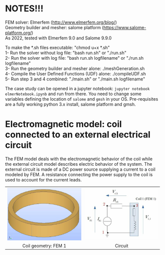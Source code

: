 # NOTES!!!

FEM solver: Elmerfem (http://www.elmerfem.org/blog/) <br />
Geometry builder and mesher: salome platform (https://www.salome-platform.org/) <br />
As 2022, tested with Elmerfem 9.0 and Salome 9.9.0 <br />

To make the *.sh files executable: "chmod u+x *.sh" <br />
1- Run the solver without log file: "bash run.sh" or "./run.sh" <br />
2- Run the solver with log file: "bash run.sh logfilename" or "./run.sh logfilename" <br />
3- Run the geometry builder and mesher alone: ./meshGeneration.sh <br />
4- Compile the User Defined Functions (UDF) alone: ./compileUDF.sh <br />
5- Run step 3 and 4 combined: "./main.sh" or "./main.sh logfilename"

The case study can be opened in a jupyter notebook: `jupyter notebook elmerNotebook.ipynb` and run from there. You need to change some variables defining the location of `salome` and `gmsh` in your OS. Pre-requisites are a fully working python 3.x install, salome platform and gmsh.

# Electromagnetic model: coil connected to an external electrical circuit

The FEM model deals with the electromagnetic behavior of the coil while the external circuit model describes electric behavior of the system.
The external circuit is made of a DC power source supplying a current to a coil modeled by FEM. A resistance connecting the power supply to the coil is used to account for the current leads.

<table>
 <tr>
   <td><img src="./Pictures/coil.jpeg" width="300" /></td>
   <td><img src="./Pictures/circuit.jpeg" width="300" /></td>
 </tr>
 <tr>
   <td style="text-align:center">Coil geometry: FEM 1</td>
   <td style="text-align:center">Circuit</td>
 </tr>
</table>
